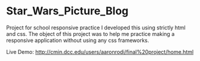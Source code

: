 # Star_Wars_Picture_Blog
Project for school
responsive practice
I developed this using strictly html and css. The object of this project was to help me practice making a responsive application without using any css frameworks. 




Live Demo: 
http://cmin.dcc.edu/users/aaronrodi/final%20project/home.html

